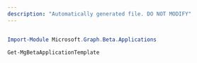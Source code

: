 ```yaml
---
description: "Automatically generated file. DO NOT MODIFY"
---
```


```powershell

Import-Module Microsoft.Graph.Beta.Applications

Get-MgBetaApplicationTemplate

```